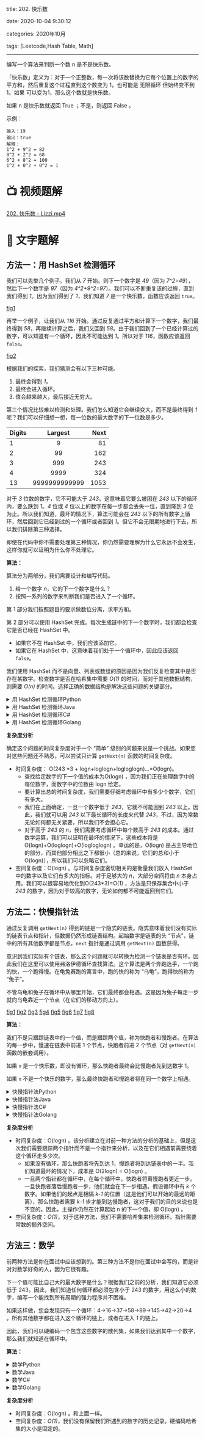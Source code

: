 title: 202. 快乐数

date: 2020-10-04 9:30:12

categories: 2020年10月

tags: [Leetcode,Hash Table, Math]

---


编写一个算法来判断一个数 n 是不是快乐数。

<!-- more -->


「快乐数」定义为：对于一个正整数，每一次将该数替换为它每个位置上的数字的平方和，然后重复这个过程直到这个数变为 1，也可能是 无限循环 但始终变不到 1。如果 可以变为1，那么这个数就是快乐数。

如果 n 是快乐数就返回 True ；不是，则返回 False 。



示例：
    
    输入：19
    输出：true
    解释：
    1^2 + 9^2 = 82
    8^2 + 2^2 = 68
    6^2 + 8^2 = 100
    1^2 + 0^2 + 0^2 = 1


# 📺 视频题解

[202. 快乐数 - Lizzi.mp4](9d8ce931-e835-45d1-a3d2-ab54b52b5377)

# 📖 文字题解
## 方法一：用 HashSet 检测循环

我们可以先举几个例子。我们从 *7* 开始。则下一个数字是 *49*（因为 *7^2=49*），然后下一个数字是 *97*（因为 *4^2+9^2=97*）。我们可以不断重复该的过程，直到我们得到 *1*。因为我们得到了 *1*，我们知道 *7* 是一个快乐数，函数应该返回 `true`。

[fig1](https://assets.leetcode-cn.com/solution-static/202/202_fig1.png)

再举一个例子，让我们从 *116* 开始。通过反复通过平方和计算下一个数字，我们最终得到 *58*，再继续计算之后，我们又回到 *58*。由于我们回到了一个已经计算过的数字，可以知道有一个循环，因此不可能达到 *1*。所以对于 *116*，函数应该返回 `false`。

[fig2](https://assets.leetcode-cn.com/solution-static/202/202_fig2.png)

根据我们的探索，我们猜测会有以下三种可能。
1. 最终会得到 *1*。
2. 最终会进入循环。
3. 值会越来越大，最后接近无穷大。

第三个情况比较难以检测和处理。我们怎么知道它会继续变大，而不是最终得到 *1* 呢？我们可以仔细想一想，每一位数的最大数字的下一位数是多少。

| Digits        | Largest       | Next  |
| ------------- |:-------------:| -----:|
| 1             | 9             | 81    |
| 2             | 99            | 162   |
| 3             | 999           | 243   |
| 4             | 9999          | 324   |
| 13            | 9999999999999 | 1053  |

对于 *3* 位数的数字，它不可能大于 *243*。这意味着它要么被困在 *243* 以下的循环内，要么跌到 *1*。*4* 位或 *4* 位以上的数字在每一步都会丢失一位，直到降到 *3* 位为止。所以我们知道，最坏的情况下，算法可能会在 *243* 以下的所有数字上循环，然后回到它已经到过的一个循环或者回到 *1*。但它不会无限期地进行下去，所以我们排除第三种选择。

即使在代码中你不需要处理第三种情况，你仍然需要理解为什么它永远不会发生，这样你就可以证明为什么你不处理它。

**算法：**

算法分为两部分，我们需要设计和编写代码。

1. 给一个数字 *n*，它的下一个数字是什么？
2. 按照一系列的数字来判断我们是否进入了一个循环。

第 1 部分我们按照题目的要求做数位分离，求平方和。

第 2 部分可以使用 HashSet 完成。每次生成链中的下一个数字时，我们都会检查它是否已经在 HashSet 中。
- 如果它不在 HashSet 中，我们应该添加它。
- 如果它在 HashSet 中，这意味着我们处于一个循环中，因此应该返回 `false`。

我们使用 HashSet  而不是向量、列表或数组的原因是因为我们反复检查其中是否存在某数字。检查数字是否在哈希集中需要 *O(1)* 的时间，而对于其他数据结构，则需要 *O(n)* 的时间。选择正确的数据结构是解决这些问题的关键部分。
<details>
    <summary>用 HashSet 检测循环Python</summary>
    
```python [solution1-Python]
def isHappy(self, n: int) -> bool:

    def get_next(n):
        total_sum = 0
        while n > 0:
            n, digit = divmod(n, 10)
            total_sum += digit ** 2
        return total_sum

    seen = set()
    while n != 1 and n not in seen:
        seen.add(n)
        n = get_next(n)

    return n == 1
```
</details>
<details>
    <summary>用 HashSet 检测循环Java</summary>
    
```java [solution1-Java]
class Solution {
    private int getNext(int n) {
        int totalSum = 0;
        while (n > 0) {
            int d = n % 10;
            n = n / 10;
            totalSum += d * d;
        }
        return totalSum;
    }

    public boolean isHappy(int n) {
        Set<Integer> seen = new HashSet<>();
        while (n != 1 && !seen.contains(n)) {
            seen.add(n);
            n = getNext(n);
        }
        return n == 1;
    }
}
```
</details>
<details>
    <summary>用 HashSet 检测循环C#</summary>
    
```csharp [solution1-C#]
class Solution {
    private int getNext(int n) {
        int totalSum = 0;
        while (n > 0) {
            int d = n % 10;
            n = n / 10;
            totalSum += d * d;
        }
        return totalSum;
    }

    public bool IsHappy(int n) {
        HashSet <int> seen = new HashSet<int>();
        while (n != 1 && !seen.Contains(n)) {
            seen.Add(n);
            n = getNext(n);
        }
        return n == 1;
    }
}
```
</details>
<details>
    <summary>用 HashSet 检测循环Golang</summary>
    
```golang [solution1-Golang]
func isHappy(n int) bool {
    m := map[int]bool{}
    for ; n != 1 && !m[n]; n, m[n] = step(n), true { }
    return n == 1
}

func step(n int) int {
    sum := 0
    for n > 0 {
        sum += (n%10) * (n%10)
        n = n/10
    }
    return sum
}
```
</details>

**复杂度分析**

确定这个问题的时间复杂度对于一个 “简单” 级别的问题来说是一个挑战。如果您对这些问题还不熟悉，可以尝试只计算  `getNext(n)` 函数的时间复杂度。

* 时间复杂度：
O(243 *3 + logn+loglogn+logloglogn)...=O(logn)。
	*  查找给定数字的下一个值的成本为O(logn) ，因为我们正在处理数字中的每位数字，而数字中的位数由 logn 给定。
	* 要计算出总的时间复杂度，我们需要仔细考虑循环中有多少个数字，它们有多大。
	- 我们在上面确定，一旦一个数字低于 *243*，它就不可能回到 *243* 以上。因此，我们就可以用 *243* 以下最长循环的长度来代替 *243*，不过，因为常数无论如何都无关紧要，所以我们不会担心它。
	- 对于高于 *243* 的 *n*，我们需要考虑循环中每个数高于 *243* 的成本。通过数学运算，我们可以证明在最坏的情况下，这些成本将是 O(logn)+O(loglogn)+O(logloglogn) 。幸运的是，O(logn)  是占主导地位的部分，而其他部分相比之下都很小（总的来说，它们的总和小于O(logn)），所以我们可以忽略它们。
* 空间复杂度：O(logn) 。与时间复杂度密切相关的是衡量我们放入 HashSet 中的数字以及它们有多大的指标。对于足够大的 *n*，大部分空间将由 *n* 本身占用。我们可以很容易地优化到O(243*3)=O(1) ，方法是只保存集合中小于 *243* 的数字，因为对于较高的数字，无论如何都不可能返回到它们。

##  方法二：快慢指针法
通过反复调用 `getNext(n)` 得到的链是一个隐式的链表。隐式意味着我们没有实际的链表节点和指针，但数据仍然形成链表结构。起始数字是链表的头 “节点”，链中的所有其他数字都是节点。`next` 指针是通过调用 `getNext(n)` 函数获得。

意识到我们实际有个链表，那么这个问题就可以转换为检测一个链表是否有环。因此我们在这里可以使用弗洛伊德循环查找算法。这个算法是两个奔跑选手，一个跑的快，一个跑得慢。在龟兔赛跑的寓言中，跑的快的称为 “乌龟”，跑得快的称为 “兔子”。

不管乌龟和兔子在循环中从哪里开始，它们最终都会相遇。这是因为兔子每走一步就向乌龟靠近一个节点（在它们的移动方向上）。

 [fig1](https://assets.leetcode-cn.com/solution-static/202/1.jpg) [fig2](https://assets.leetcode-cn.com/solution-static/202/2.jpg) [fig3](https://assets.leetcode-cn.com/solution-static/202/3.jpg) [fig4](https://assets.leetcode-cn.com/solution-static/202/4.jpg) [fig5](https://assets.leetcode-cn.com/solution-static/202/5.jpg) [fig6](https://assets.leetcode-cn.com/solution-static/202/6.jpg) [fig7](https://assets.leetcode-cn.com/solution-static/202/7.jpg) [fig8](https://assets.leetcode-cn.com/solution-static/202/8.jpg) 

**算法：**

我们不是只跟踪链表中的一个值，而是跟踪两个值，称为快跑者和慢跑者。在算法的每一步中，慢速在链表中前进 1 个节点，快跑者前进 2 个节点（对 `getNext(n)` 函数的嵌套调用）。

如果 `n` 是一个快乐数，即没有循环，那么快跑者最终会比慢跑者先到达数字 1。

如果 `n` 不是一个快乐的数字，那么最终快跑者和慢跑者将在同一个数字上相遇。

<details>
    <summary>快慢指针法Python</summary>
    
```python [solution2-Python]
def isHappy(self, n: int) -> bool:  
    def get_next(number):
        total_sum = 0
        while number > 0:
            number, digit = divmod(number, 10)
            total_sum += digit ** 2
        return total_sum

    slow_runner = n
    fast_runner = get_next(n)
    while fast_runner != 1 and slow_runner != fast_runner:
        slow_runner = get_next(slow_runner)
        fast_runner = get_next(get_next(fast_runner))
    return fast_runner == 1
```
</details>
<details>
    <summary>快慢指针法Java</summary>
    
```java [solution2-Java]
class Solution {

     public int getNext(int n) {
        int totalSum = 0;
        while (n > 0) {
            int d = n % 10;
            n = n / 10;
            totalSum += d * d;
        }
        return totalSum;
    }

    public boolean isHappy(int n) {
        int slowRunner = n;
        int fastRunner = getNext(n);
        while (fastRunner != 1 && slowRunner != fastRunner) {
            slowRunner = getNext(slowRunner);
            fastRunner = getNext(getNext(fastRunner));
        }
        return fastRunner == 1;
    }
}
```
</details>
<details>
    <summary>快慢指针法C#</summary>
    
```csharp [solution2-C#]
class Solution {
    public int getNext(int n) {
        int totalSum = 0;
        while (n > 0) {
            int d = n % 10;
            n = n / 10;
            totalSum += d * d;
        }
        return totalSum;
    }

    public bool IsHappy(int n) {
        int slowRunner = n;
        int fastRunner = getNext(n);
        while (fastRunner != 1 && slowRunner != fastRunner) {
            slowRunner = getNext(slowRunner);
            fastRunner = getNext(getNext(fastRunner));
        }
        return fastRunner == 1;
    }
}
```
</details>
<details>
    <summary>快慢指针法Golang</summary>
    
```golang [solution2-Golang]
func isHappy(n int) bool {
    slow, fast := n, step(n)
    for fast != 1 && slow != fast {
        slow = step(slow)
        fast = step(step(fast))
    }
    return fast == 1
}

func step(n int) int {
    sum := 0
    for n > 0 {
        sum += (n%10) * (n%10)
        n = n/10
    }
    return sum
}
```
</details>

**复杂度分析**

* 时间复杂度：O(logn)  。该分析建立在对前一种方法的分析的基础上，但是这次我们需要跟踪两个指针而不是一个指针来分析，以及在它们相遇前需要绕着这个循环走多少次。
	* 如果没有循环，那么快跑者将先到达 1，慢跑者将到达链表中的一半。我们知道最坏的情况下，成本是	O(2logn) = O(logn) 。
	* 一旦两个指针都在循环中，在每个循环中，快跑者将离慢跑者更近一步。一旦快跑者落后慢跑者一步，他们就会在下一步相遇。假设循环中有 *k* 个数字。如果他们的起点是相隔 *k-1* 的位置（这是他们可以开始的最远的距离），那么快跑者需要 *k-1* 步才能到达慢跑者，这对于我们的目的来说也是不变的。因此，主操作仍然在计算起始 n 的下一个值，即 O(logn)  。
* 空间复杂度：*O(1)*，对于这种方法，我们不需要哈希集来检测循环。指针需要常数的额外空间。


##  方法三：数学
前两种方法是你在面试中应该想到的。第三种方法不是你在面试中会写的，而是针对对数学好奇的人，因为它很有趣。

下一个值可能比自己大的最大数字是什么？根据我们之前的分析，我们知道它必须低于 243。因此，我们知道任何循环都必须包含小于 243 的数字，用这么小的数字，编写一个能找到所有周期的强力程序并不困难。

如果这样做，您会发现只有一个循环：4→16→37→58→89→145→42→20→4 。所有其他数字都在进入这个循环的链上，或者在进入 *1* 的链上。

因此，我们可以硬编码一个包含这些数字的散列集，如果我们达到其中一个数字，那么我们就知道在循环中。

**算法：**
<details>
    <summary>数学Python</summary>
    
```python [solution3-Python]
def isHappy(self, n: int) -> bool:

    cycle_members = {4, 16, 37, 58, 89, 145, 42, 20}

    def get_next(number):
        total_sum = 0
        while number > 0:
            number, digit = divmod(number, 10)
            total_sum += digit ** 2
        return total_sum

    while n != 1 and n not in cycle_members:
        n = get_next(n)

    return n == 1
```

</details>
<details>
    <summary>数学Java</summary>
    
```java [solution3-Java]
class Solution {

    private static Set<Integer> cycleMembers =
        new HashSet<>(Arrays.asList(4, 16, 37, 58, 89, 145, 42, 20));

    public int getNext(int n) {
        int totalSum = 0;
        while (n > 0) {
            int d = n % 10;
            n = n / 10;
            totalSum += d * d;
        }
        return totalSum;
    }


    public boolean isHappy(int n) {
        while (n != 1 && !cycleMembers.contains(n)) {
            n = getNext(n);
        }
        return n == 1;
    }
}
```
</details>
<details>
    <summary>数学C#</summary>
    
```csharp [solution3-C#]
class Solution {
    public int getNext(int n) {
        int totalSum = 0;
        while (n > 0) {
            int d = n % 10;
            n = n / 10;
            totalSum += d * d;
        }
        return totalSum;
    }

    public bool IsHappy(int n) {
        HashSet<int> cycleMembers =
            new HashSet<int>(new int[8] {4, 16, 37, 58, 89, 145, 42, 20});

        while (n != 1 && !cycleMembers.Contains(n)) {
            n = getNext(n);
        }
        return n == 1;
    }
}
```
</details>
<details>
    <summary>数学Golang</summary>
    
```golang [solution3-Golang]
func isHappy(n int) bool {
    cycle := map[int]bool{4: true, 6: true, 37: true, 58: true, 89: true, 145: true, 42: true, 20: true}
    for n != 1 && !cycle[n] {
        n = step(n)
    }
    return n == 1
}

func step(n int) int {
    sum := 0
    for n > 0 {
        sum += (n%10) * (n%10)
        n = n/10
    }
    return sum
}
```

</details>

**复杂度分析**

* 时间复杂度：O(logn)  。和上面一样。
* 空间复杂度：*O(1)*，我们没有保留我们所遇到的数字的历史记录。硬编码哈希集的大小是固定的。
